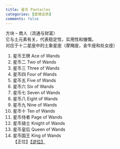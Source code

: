 ```yaml
---
title: 星币 Pantacles
categories: [爱情走势]
comments: false
---
```

方块 – 商人（流通与财富）\
它与土元素有关，代表稳定性，实用性和慷慨。\
对应于十二星座中的土象星座（摩羯座，金牛座和处女座）

1. 星币王牌 Ace of Wands 
2. 星币二 Two of Wands	
3. 星币三 Three of Wands	
4. 星币四 Four of Wands	
5. 星币五 Five of Wands	
6. 星币六 Six of Wands	
7. 星币七 Seven of Wands	
8. 星币八 Eight of Wands	
9. 星币九 Nine of Wands	
10. 星币十 Ten of Wands	
11. 星币侍者 Page of Wands	
12. 星币骑士 Knight of Wands	
13. 星币皇后 Queen of Wands	
14. 星币国王 King of Wands \
【正位】[【逆位】](/Tarot/2012-02/星币国王-爱情走势-逆位.html)